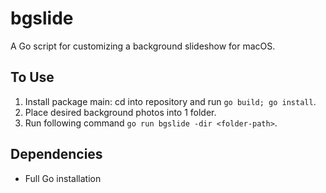 # bgslide
A Go script for customizing a background slideshow for macOS.

## To Use

1. Install package main: cd into repository and run `go build; go install`.
2. Place desired background photos into 1 folder.
3. Run following command `go run bgslide -dir <folder-path>`.

## Dependencies

* Full Go installation
